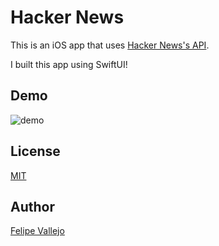 # Hacker News
This is an iOS app that uses [Hacker News's API](https://github.com/HackerNews/API).

I built this app using SwiftUI!

## Demo
![demo](demo.gif)
## License
[MIT](LICENSE)
## Author
[Felipe Vallejo](https://www.linkedin.com/in/felipe-vallejo-200188/)

